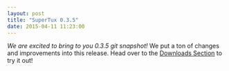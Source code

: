 ```yaml
---
layout: post
title: "SuperTux 0.3.5"
date: 2015-04-11 11:23:00
---
```


*We are excited to bring to you 0.3.5 git snapshot!* We put a ton of changes and improvements into this release. Head over to the [Downloads Section](download.html) to try it out!
